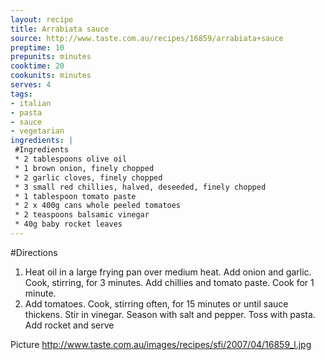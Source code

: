 ```yaml
---
layout: recipe
title: Arrabiata sauce
source: http://www.taste.com.au/recipes/16859/arrabiata+sauce
preptime: 10
prepunits: minutes
cooktime: 20
cookunits: minutes
serves: 4
tags: 
- italian
- pasta
- sauce
- vegetarian 
ingredients: |
 #Ingredients
 * 2 tablespoons olive oil
 * 1 brown onion, finely chopped
 * 2 garlic cloves, finely chopped
 * 3 small red chillies, halved, deseeded, finely chopped
 * 1 tablespoon tomato paste
 * 2 x 400g cans whole peeled tomatoes
 * 2 teaspoons balsamic vinegar
 * 40g baby rocket leaves
---
```

#Directions
1. Heat oil in a large frying pan over medium heat. Add onion and garlic. Cook, stirring, for 3 minutes. Add chillies and tomato paste. Cook for 1 minute.
2. Add tomatoes. Cook, stirring often, for 15 minutes or until sauce thickens. Stir in vinegar. Season with salt and pepper. Toss with pasta. Add rocket and serve

Picture
http://www.taste.com.au/images/recipes/sfi/2007/04/16859_l.jpg